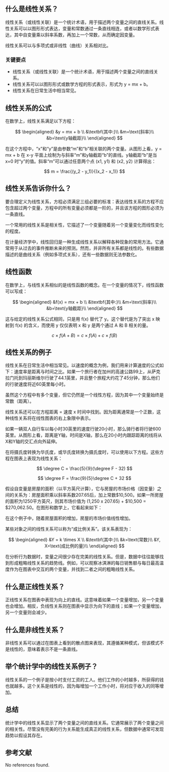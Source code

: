 ## 什么是线性关系？

线性关系（或线性关联）是一个统计术语，用于描述两个变量之间的直线关系。线性关系可以以图形形式表达，变量和常数通过一条直线相连，或者以数学形式表达，其中自变量乘以斜率系数，再加上一个常数，从而确定因变量。

线性关系可以与多项式或非线性（曲线）关系相对比。

### 关键要点

- 线性关系（或线性关联）是一个统计术语，用于描述两个变量之间的直线关系。
- 线性关系可以以图形形式或数学方程的形式表示，形式为 y = mx + b。
- 线性关系在日常生活中相当常见。

## 线性关系的公式

在数学上，线性关系满足以下方程：

$$ \begin{aligned} &y = mx + b \\ &\textbf{其中:}\\ &m=\text{斜率}\\ &b=\text{y轴截距}\\ \end{aligned} $$

在这个方程中，“x”和“y”是由参数“m”和“b”相关联的两个变量。从图形上看，y = mx + b 在 x-y 平面上绘制为与斜率“m”和y轴截距“b”的直线。y轴截距“b”是当 x=0 时“y”的值。斜率“m”可以通过任意两个点 (x1, y1) 和 (x2, y2) 计算得出：

$$ m = \frac{(y_2 - y_1)}{(x_2 - x_1)} $$

## 线性关系告诉你什么？

要合理定义为线性关系，方程必须满足三组必要的标准：表达线性关系的方程不应包含超过两个变量，方程中的所有变量必须都是一阶的，并且该方程的图形必须为一条直线。

一个常用的线性关系是相关性，它描述了一个变量随着另一个变量变化而线性变化的程度。

在计量经济学中，线性回归是一种生成线性关系以解释各种现象的常用方法。它通常用于从过去的事件推断未来的预测。然而，并非所有关系都是线性的。有些数据描述的是曲线关系（例如多项式关系），还有一些数据则无法参数化。

## 线性函数

在数学上，与线性关系相似的是线性函数的概念。在一个变量的情况下，线性函数可以写成：

$$ \begin{aligned} &f(x) = mx + b \\ &\textbf{其中:}\\ &m=\text{斜率}\\ &b=\text{y轴截距}\\ \end{aligned} $$

这与给定的线性关系公式相同，只是用 f(x) 替代了 y。这个替代是为了突出 x 映射到 f(x) 的含义，而使用 y 仅仅表明 x 和 y 是两个通过 A 和 B 相关的量。

$$ c \times f(A +B) = c \times f(A) + c \times f(B) $$

## 线性关系的例子

线性关系在日常生活中相当常见。以速度的概念为例，我们用来计算速度的公式如下：速度率是距离与时间之比。如果一个旅行者在加州的高速公路99上，从萨克拉门托到玛丽斯维尔行驶了44.1英里，并且整个旅程大约花了45分钟，那么他们的行驶速度将近60英里每小时。

虽然这个方程中有多个变量，但它仍然是一个线性方程，因为其中一个变量始终是常数（距离）。

线性关系还可以在方程距离 = 速度 x 时间中找到。因为距离通常是一个正数，这种线性关系将在线性图表的右上象限中表示。

如果一辆双人自行车以每小时30英里的速度行驶20小时，那么骑行者将行驶600英里。从图形上看，距离是Y轴，时间是X轴，那么在20小时内跟踪距离的线将从X和Y轴的交汇点向外延伸。

在将摄氏度转换为华氏度，或华氏度转换为摄氏度时，可以使用以下方程。这些方程在图表上表现为线性关系：

$$ \degree C = \frac{5}{9}(\degree F - 32) $$

$$ \degree F = \frac{9}{5}\degree C + 32 $$

假设自变量是房屋的面积（以平方英尺计算），它与房屋的市场价格（因变量）之间的关系为：房屋面积乘以斜率系数207.65后，加上常数$10,500。如果一所房屋的面积为1250平方英尺，则其市场价值为 (1,250 x 207.65) + $10,500 = $270,062.50。在图形和数学上，它看起来如下：

在这个例子中，随着房屋面积的增加，房屋的市场价值线性增加。

某些对象之间的线性关系可以称为“成比例关系”。该关系表现为：

$$ \begin{aligned} &Y = k \times X \\ &\textbf{其中:}\\ &k=\text{常数}\\ &Y, X=\text{成比例的量}\\ \end{aligned} $$

在分析行为数据时，变量之间很少存在完美的线性关系。但是，数据中往往能够找到形成粗略线性关系的趋势线。例如，可以观察冰淇淋的每日销售额与每日最高温度作为在图表中交互的两个变量，并找到二者之间的粗略线性关系。

## 什么是正线性关系？

正线性关系在图表中表现为向上的直线。这意味着如果一个变量增加，另一个变量也会增加。相反，负线性关系则在图表中显示为向下的直线；如果一个变量增加，另一个变量则会减少。

## 什么是非线性关系？

非线性关系可以通过在图表上看到的散点图来表现，其遵循某种模式，但该模式不是线性的，意味着表示不是一条直线。

## 举个统计学中的线性关系例子？

线性关系的一个例子是按小时支付工资的工人。他们工作的小时越多，所获得的钱也就越多。这个关系是线性的，因为每增加一个工作小时，将对应于收入的同等增加。

## 总结

统计学中的线性关系显示了两个变量之间的直线关系。它通常展示了两个变量之间的相关性。尽管没有完美的行为关系能生成真正的线性关系，但数据中通常可发现趋势以假设其存在。

## 参考文献

No references found.
